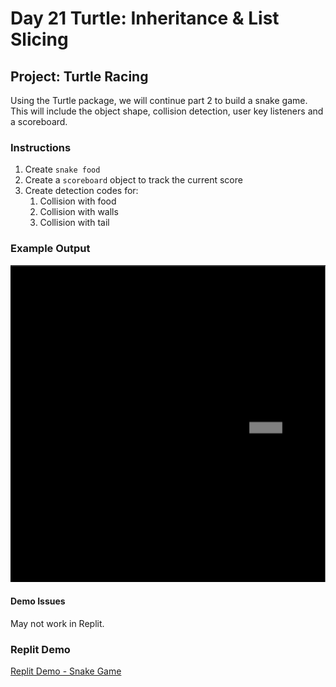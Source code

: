 # Day 21 Turtle: Inheritance & List Slicing

## Project: Turtle Racing

Using the Turtle package, we will continue part 2 to build a snake game. This will include the object shape, collision detection, user key listeners and a scoreboard.

### Instructions

1. Create `snake food`
2. Create a `scoreboard` object to track the current score
3. Create detection codes for:
   1. Collision with food
   2. Collision with walls
   3. Collision with tail

### Example Output

![Snake Game Part 1](Images/snake_game_part1.png)

#### Demo Issues

May not work in Replit.

### Replit Demo

[Replit Demo - Snake Game](https://replit.com/@EoghyUnscripted/Snake-Game)
